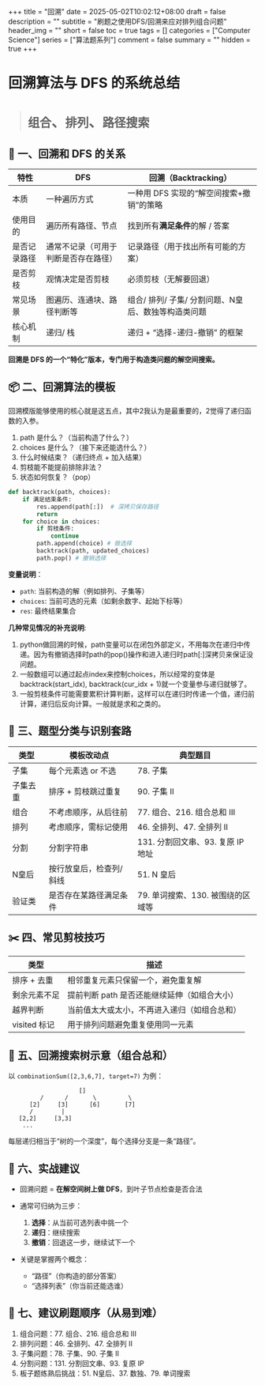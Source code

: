 +++
title = "回溯"
date = 2025-05-02T10:02:12+08:00
draft = false
description = ""
subtitle = "刷题之使用DFS/回溯来应对排列组合问题"
header_img = ""
short = false
toc = true
tags = []
categories = ["Computer Science"]
series = ["算法题系列"]
comment = false
summary = ""
hidden = true
+++

# 回溯算法与 DFS 的系统总结

> # `组合`、`排列`、`路径搜索`

## 🧠 一、回溯和 DFS 的关系

| 特性     | DFS                | 回溯（Backtracking）              |
| ------ | ------------------ | ----------------------------- |
| 本质     | 一种遍历方式             | 一种用 DFS 实现的“解空间搜索+撤销”的策略      |
| 使用目的   | 遍历所有路径、节点          | 找到所有**满足条件**的解 / 答案           |
| 是否记录路径 | 通常不记录（可用于判断是否存在路径） | 记录路径（用于找出所有可能的方案）             |
| 是否剪枝   | 观情决定是否剪枝           | 必须剪枝（无解要回退）                   |
| 常见场景   | 图遍历、连通块、路径判断等      | 组合/ 排列/ 子集/ 分割问题、N皇后、数独等构造类问题 |
| 核心机制   | 递归/ 栈              | 递归 + “选择-递归-撤销” 的框架           |

**回溯是 DFS 的一个“特化”版本，专门用于构造类问题的解空间搜索。**

## 📦 二、回溯算法的模板

回溯模版能够使用的核心就是这五点，其中2我认为是最重要的，2觉得了递归函数的入参。
1. path 是什么？（当前构造了什么？）
2. choices 是什么？（接下来还能选什么？）
3. 什么时候结束？（递归终点 + 加入结果）
4. 剪枝能不能提前排除非法？
5. 状态如何恢复？（pop）


```python
def backtrack(path, choices):
    if 满足结束条件:
        res.append(path[:])  # 深拷贝保存路径
        return
    for choice in choices:
        if 剪枝条件:
            continue
        path.append(choice) # 做选择
        backtrack(path, updated_choices)
        path.pop() # 撤销选择

```

**变量说明**：

* `path`: 当前构造的解（例如排列、子集等）
* `choices`: 当前可选的元素（如剩余数字、起始下标等）
* `res`: 最终结果集合

**几种常见情况的补充说明**:
1. python做回溯的时候，path变量可以在闭包外部定义，不用每次在递归中传递。因为有撤销选择时path的pop()操作和进入递归时path[:]深拷贝来保证没问题。
2. 一般数组可以通过起点index来控制choices，所以经常的变体是backtrack(start_idx), backtrack(cur_idx + 1)就一个变量参与递归就够了。
3. 一般剪枝条件可能需要累积计算判断，这样可以在递归时传递一个值，递归前计算，递归后反向计算。一般就是求和之类的。

## 🌟 三、题型分类与识别套路

| 类型   | 模板改动点        | 典型题目                    |
| ---- | ------------ | ----------------------- |
| 子集   | 每个元素选 or 不选  | 78. 子集                  |
| 子集去重 | 排序 + 剪枝跳过重复  | 90. 子集 II               |
| 组合   | 不考虑顺序，从后往前   | 77. 组合、216. 组合总和 III    |
| 排列   | 考虑顺序，需标记使用   | 46. 全排列、47. 全排列 II      |
| 分割   | 分割字符串        | 131. 分割回文串、93. 复原 IP 地址 |
| N皇后  | 按行放皇后，检查列/斜线 | 51. N 皇后                |
| 验证类  | 是否存在某路径满足条件  | 79. 单词搜索、130. 被围绕的区域等   |


## ✂️ 四、常见剪枝技巧

| 类型         | 描述                        |
| ---------- | ------------------------- |
| 排序 + 去重    | 相邻重复元素只保留一个，避免重复解         |
| 剩余元素不足     | 提前判断 path 是否还能继续延伸（如组合大小） |
| 越界判断       | 当前值太大或太小，不再进入递归（如组合总和）    |
| visited 标记 | 用于排列问题避免重复使用同一元素          |


## 🌲 五、回溯搜索树示意（组合总和）

以 `combinationSum([2,3,6,7], target=7)` 为例：

```
                    []
         /      /       \         \
      [2]     [3]      [6]       [7]
      /        |
   [2,2]     [3,3]
    ...
```

每层递归相当于“树的一个深度”，每个选择分支是一条“路径”。

## 📌 六、实战建议

* 回溯问题 = **在解空间树上做 DFS**，到叶子节点检查是否合法

* 通常可归纳为三步：

  1. **选择**：从当前可选列表中挑一个
  2. **递归**：继续搜索
  3. **撤销**：回退这一步，继续试下一个

* 关键是掌握两个概念：

  * “路径”（你构造的部分答案）
  * “选择列表”（你当前还能选谁）


## 🔁 七、建议刷题顺序（从易到难）

1. 组合问题：77. 组合、216. 组合总和 III
2. 排列问题：46. 全排列、47. 全排列 II
3. 子集问题：78. 子集、90. 子集 II
4. 分割问题：131. 分割回文串、93. 复原 IP
5. 板子题练熟后挑战：51. N皇后、37. 数独、79. 单词搜索